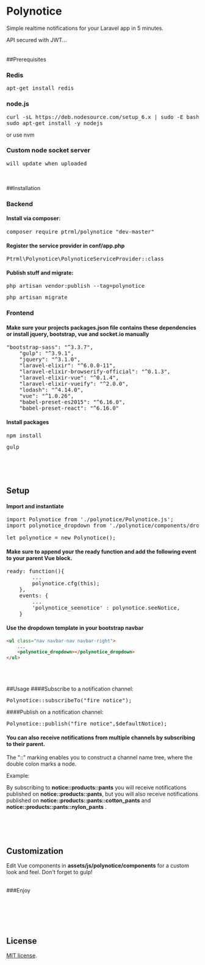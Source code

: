 # Polynotice
Simple realtime notifications for your Laravel app in 5 minutes. 

API secured with JWT...
<br><br><br>
##Prerequisites

### Redis
<pre>apt-get install redis</pre>
### node.js
<pre>curl -sL https://deb.nodesource.com/setup_6.x | sudo -E bash -
sudo apt-get install -y nodejs</pre>
or use nvm
### Custom node socket server
<pre>will update when uploaded</pre>
<br><br>
##Installation
### Backend
#### Install via composer:
<pre>composer require ptrml/polynotice "dev-master"</pre>

#### Register the service provider in <b>conf/app.php</b>
<pre>Ptrml\Polynotice\PolynoticeServiceProvider::class</pre>

#### Publish stuff and migrate:
<pre>php artisan vendor:publish --tag=polynotice</pre>
<pre>php artisan migrate</pre>

### Frontend
#### Make sure your projects <b>packages.json</b> file contains these dependencies or install jquery, bootstrap, vue and socket.io manually
<pre>"bootstrap-sass": "^3.3.7",
    "gulp": "^3.9.1",
    "jquery": "^3.1.0",
    "laravel-elixir": "^6.0.0-11",
    "laravel-elixir-browserify-official": "^0.1.3",
    "laravel-elixir-vue": "^0.1.4",
    "laravel-elixir-vueify": "^2.0.0",
    "lodash": "^4.14.0",
    "vue": "^1.0.26",
    "babel-preset-es2015": "^6.16.0",
    "babel-preset-react": "^6.16.0"</pre>
    
    
#### Install packages
  <pre>npm install</pre>
  <pre>gulp</pre>
<br><br><br>
## Setup
#### Import and instantiate
<pre>import Polynotice from './polynotice/Polynotice.js';
import polynotice_dropdown from './polynotice/components/dropdown.vue';

let polynotice = new Polynotice();</pre>
#### Make sure to append your the ready function and add the following event to your parent Vue block.
<pre>ready: function(){
        ...
        polynotice.cfg(this);
    },
    events: {
        ...
        'polynotice_seenotice' : polynotice.seeNotice,
    }</pre>

#### Use the dropdown template in your bootstrap navbar
```html
<ul class="nav navbar-nav navbar-right">
    ...
    <polynotice_dropdown></polynotice_dropdown>
</ul>
```

<br><br><br>
##Usage
####Subscribe to a notification channel:
<pre>Polynotice::subscribeTo("fire_notice");</pre>
####Publish on a notification channel:
<pre>Polynotice::publish("fire_notice",$defaultNotice);</pre>

#### You can also receive notifications from multiple channels by subscribing to their parent.
The "::" marking enables you to construct a channel name tree, where the double colon marks a node.


Example:

By subscribing to <b>notice::products::pants</b> you will receive notifications published on <b>notice::products::pants</b>, but you will also receive notifications published on <b>notice::products::pants::cotton_pants</b> and <b>notice::products::pants::nylon_pants</b> .

<br><br><br>
## Customization
Edit Vue components in <b>assets/js/polynotice/components</b> for a custom look and feel. 
Don't forget to gulp!

<br>
###Enjoy

<br><br><br><br>
## License

[MIT license](http://opensource.org/licenses/MIT).
